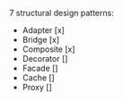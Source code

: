 7 structural design patterns:
- Adapter [x]
- Bridge [x]
- Composite [x]
- Decorator []
- Facade []
- Cache []
- Proxy []
